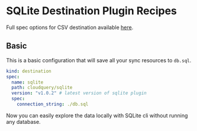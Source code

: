 # SQLite Destination Plugin Recipes

Full spec options for CSV destination available [here](https://github.com/cloudquery/cloudquery/tree/main/plugins/destination/csv).


## Basic

This is a basic configuration that will save all your sync resources to `db.sql`.

```yaml
kind: destination
spec:
  name: sqlite
  path: cloudquery/sqlite
  version: "v1.0.2" # latest version of sqlite plugin
  spec:
    connection_string: ./db.sql
```

Now you can easily explore the data locally with SQLite cli without running any database.
